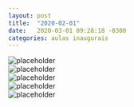 ```yaml
---
layout: post
title:  "2020-02-01"
date:   2020-03-01 09:28:18 -0300
categories: aulas inaugurais
---
```


<div class="row">
  <div class="col-sm-12 photo">
    <img src="https://via.placeholder.com/600" alt="placeholder">
  </div>

  <div class="col-sm-12 photo">
    <img src="https://via.placeholder.com/600" alt="placeholder">
  </div>

  <div class="col-sm-12 photo">
    <img src="https://via.placeholder.com/600" alt="placeholder">
  </div>

  <div class="col-sm-12 photo">
    <img src="https://via.placeholder.com/600" alt="placeholder">
  </div>

  <div class="col-sm-12 photo">
    <img src="https://via.placeholder.com/600" alt="placeholder">
  </div>
</div>

